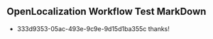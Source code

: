 ## OpenLocalization Workflow Test MarkDown
* 333d9353-05ac-493e-9c9e-9d15d1ba355c thanks!

<!--HONumber=Jul16_HO5-->


